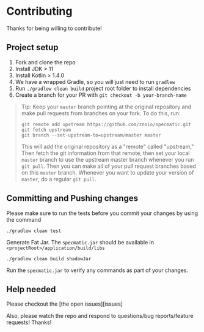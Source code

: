 # Contributing

Thanks for being willing to contribute!

## Project setup

1.  Fork and clone the repo
2.  Install JDK > 11
3.  Install Kotlin > 1.4.0
4.  We have a wrapped Gradle, so you will just need to run `gradlew`
5.  Run `./gradlew clean build` project root folder to install dependencies
6.  Create a branch for your PR with `git checkout -b your-branch-name`

> Tip: Keep your `master` branch pointing at the original repository and make
> pull requests from branches on your fork. To do this, run:
>
> ```
> git remote add upstream https://github.com/znsio/specmatic.git
> git fetch upstream
> git branch --set-upstream-to=upstream/master master
> ```
>
> This will add the original repository as a "remote" called "upstream," Then
> fetch the git information from that remote, then set your local `master`
> branch to use the upstream master branch whenever you run `git pull`. Then you
> can make all of your pull request branches based on this `master` branch.
> Whenever you want to update your version of `master`, do a regular `git pull`.

## Committing and Pushing changes

Please make sure to run the tests before you commit your changes by using the command

```./gradlew clean test```

Generate Fat Jar. The `specmatic.jar` should be available in `<projectRoot>/application/build/libs`

```./gradlew clean build shadowJar```

Run the `specmatic.jar` to verify any commands as part of your changes.

## Help needed

Please checkout the [the open issues][issues]

Also, please watch the repo and respond to questions/bug reports/feature
requests! Thanks!
